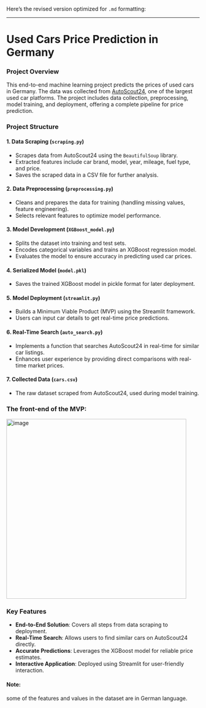 Here’s the revised version optimized for `.md` formatting:

---

# **Used Cars Price Prediction in Germany**

### **Project Overview**
This end-to-end machine learning project predicts the prices of used cars in Germany. The data was collected from [AutoScout24](https://www.autoscout24.com/), one of the largest used car platforms. The project includes data collection, preprocessing, model training, and deployment, offering a complete pipeline for price prediction.

### **Project Structure**

#### 1. **Data Scraping (`scraping.py`)**
   - Scrapes data from AutoScout24 using the `BeautifulSoup` library.
   - Extracted features include car brand, model, year, mileage, fuel type, and price.
   - Saves the scraped data in a CSV file for further analysis.

#### 2. **Data Preprocessing (`preprocessing.py`)**
   - Cleans and prepares the data for training (handling missing values, feature engineering).
   - Selects relevant features to optimize model performance.

#### 3. **Model Development (`XGBoost_model.py`)**
   - Splits the dataset into training and test sets.
   - Encodes categorical variables and trains an XGBoost regression model.
   - Evaluates the model to ensure accuracy in predicting used car prices.

#### 4. **Serialized Model (`model.pkl`)**
   - Saves the trained XGBoost model in pickle format for later deployment.
   
#### 5. **Model Deployment (`streamlit.py`)**
   - Builds a Minimum Viable Product (MVP) using the Streamlit framework.
   - Users can input car details to get real-time price predictions.

#### 6. **Real-Time Search (`auto_search.py`)**
   - Implements a function that searches AutoScout24 in real-time for similar car listings.
   - Enhances user experience by providing direct comparisons with real-time market prices.

#### 7. **Collected Data (`cars.csv`)**
   - The raw dataset scraped from AutoScout24, used during model training.

### The front-end of the MVP:


<img width="469" alt="image" src="https://user-images.githubusercontent.com/89030524/210172546-37130856-eb70-4dc6-842a-c0b48d8c0b52.png">


### **Key Features**
- **End-to-End Solution**: Covers all steps from data scraping to deployment.
- **Real-Time Search**: Allows users to find similar cars on AutoScout24 directly.
- **Accurate Predictions**: Leverages the XGBoost model for reliable price estimates.
- **Interactive Application**: Deployed using Streamlit for user-friendly interaction.

#### Note:
some of the features and values in the dataset are in German language.
